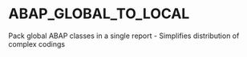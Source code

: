 # ABAP_GLOBAL_TO_LOCAL
Pack global ABAP classes in a single report - Simplifies distribution of complex codings
